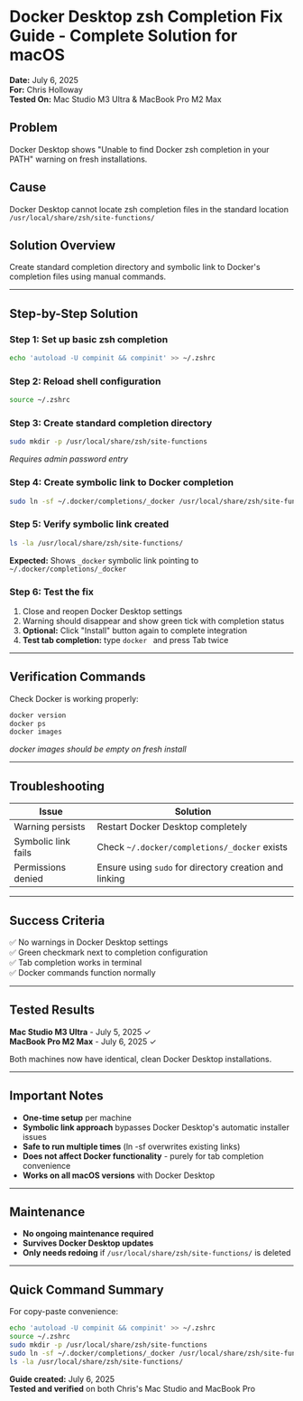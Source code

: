 # Docker Desktop zsh Completion Fix Guide - Complete Solution for macOS

**Date:** July 6, 2025  
**For:** Chris Holloway  
**Tested On:** Mac Studio M3 Ultra & MacBook Pro M2 Max  

## Problem
Docker Desktop shows "Unable to find Docker zsh completion in your PATH" warning on fresh installations.

## Cause
Docker Desktop cannot locate zsh completion files in the standard location `/usr/local/share/zsh/site-functions/`

## Solution Overview
Create standard completion directory and symbolic link to Docker's completion files using manual commands.

---

## Step-by-Step Solution

### Step 1: Set up basic zsh completion
```bash
echo 'autoload -U compinit && compinit' >> ~/.zshrc
```

### Step 2: Reload shell configuration
```bash
source ~/.zshrc
```

### Step 3: Create standard completion directory
```bash
sudo mkdir -p /usr/local/share/zsh/site-functions
```
*Requires admin password entry*

### Step 4: Create symbolic link to Docker completion
```bash
sudo ln -sf ~/.docker/completions/_docker /usr/local/share/zsh/site-functions/_docker
```

### Step 5: Verify symbolic link created
```bash
ls -la /usr/local/share/zsh/site-functions/
```
**Expected:** Shows `_docker` symbolic link pointing to `~/.docker/completions/_docker`

### Step 6: Test the fix
1. Close and reopen Docker Desktop settings
2. Warning should disappear and show green tick with completion status
3. **Optional:** Click "Install" button again to complete integration
4. **Test tab completion:** type `docker ` and press Tab twice

---

## Verification Commands

Check Docker is working properly:
```bash
docker version
docker ps
docker images
```
*docker images should be empty on fresh install*

---

## Troubleshooting

| Issue | Solution |
|-------|----------|
| Warning persists | Restart Docker Desktop completely |
| Symbolic link fails | Check `~/.docker/completions/_docker` exists |
| Permissions denied | Ensure using `sudo` for directory creation and linking |

---

## Success Criteria

✅ No warnings in Docker Desktop settings  
✅ Green checkmark next to completion configuration  
✅ Tab completion works in terminal  
✅ Docker commands function normally  

---

## Tested Results

**Mac Studio M3 Ultra** - July 5, 2025 ✓  
**MacBook Pro M2 Max** - July 6, 2025 ✓  

Both machines now have identical, clean Docker Desktop installations.

---

## Important Notes

- **One-time setup** per machine
- **Symbolic link approach** bypasses Docker Desktop's automatic installer issues
- **Safe to run multiple times** (ln -sf overwrites existing links)
- **Does not affect Docker functionality** - purely for tab completion convenience
- **Works on all macOS versions** with Docker Desktop

---

## Maintenance

- **No ongoing maintenance required**
- **Survives Docker Desktop updates**
- **Only needs redoing** if `/usr/local/share/zsh/site-functions/` is deleted

---

## Quick Command Summary

For copy-paste convenience:

```bash
echo 'autoload -U compinit && compinit' >> ~/.zshrc
source ~/.zshrc
sudo mkdir -p /usr/local/share/zsh/site-functions
sudo ln -sf ~/.docker/completions/_docker /usr/local/share/zsh/site-functions/_docker
ls -la /usr/local/share/zsh/site-functions/
```

**Guide created:** July 6, 2025  
**Tested and verified** on both Chris's Mac Studio and MacBook Pro